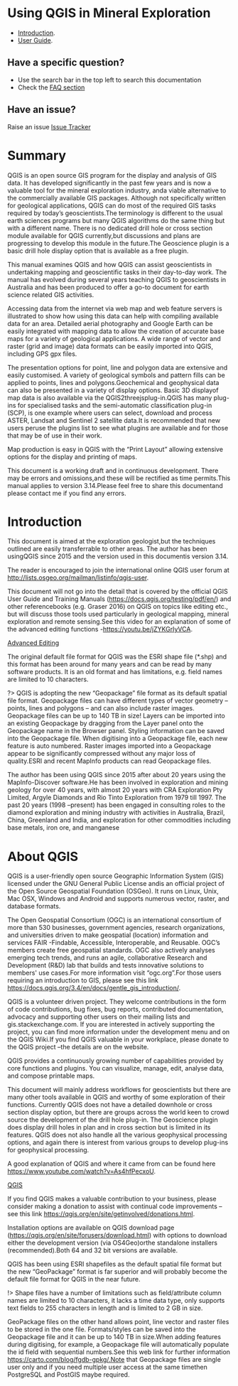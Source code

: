 # Using QGIS in Mineral Exploration

* [Introduction](main-content/introduction).
* [User Guide](main-content/userguide).

## Have a specific question?

* Use the search bar in the top left to search this documentation
* Check the [FAQ section](other/faq)

## Have an issue?

Raise an issue [Issue Tracker](https://github.com/BritishGeologicalSurvey/Groundhog/issues) 


# Summary

QGIS is an open source GIS program for the display and analysis of GIS data. It has developed significantly in the past few years and is now a valuable tool for the mineral exploration industry, anda viable alternative to the commercially available GIS packages. Although not specifically written for geological applications, QGIS can do most of the required GIS tasks required by today’s geoscientists.The terminology is different to the usual earth sciences programs but many QGIS algorithms do the same thing but with a different name. There is no dedicated drill hole or cross section module available for QGIS currently,but discussions and plans are progressing to develop this module in the future.The Geoscience plugin is a basic drill hole display option that is available as a free plugin.

This manual examines QGIS and how QGIS can assist geoscientists in undertaking mapping and geoscientific tasks in their day-to-day work. The manual has evolved during several years teaching QGIS to geoscientists in Australia and has been produced to offer a go-to document for earth science related GIS activities.

Accessing data from the internet via web map and web feature servers is illustrated to show how using this data can help with compiling available data for an area. Detailed aerial photography and Google Earth can be easily integrated with mapping data to allow the creation of accurate base maps for a variety of geological applications. A wide range of vector and raster (grid and image) data formats can be easily imported into QGIS, including GPS gpx files. 

The presentation options for point, line and polygon data are extensive and easily customised. A variety of geological symbols and pattern fills can be applied to points, lines and polygons.Geochemical and geophysical data can also be presented in a variety of display options. Basic 3D displayof map data is also available via the QGIS2threejsplug-in.QGIS has many plug-ins for specialised tasks and the semi-automatic classification plug-in (SCP), is one example where users can select, download and process ASTER, Landsat and Sentinel 2 satellite data.It is recommended that new users peruse the plugins list to see what plugins are available and for those that may be of use in their work.

Map production is easy in QGIS with the “Print Layout” allowing extensive options for the display and printing of maps.

This document is a working draft and in continuous development. There may be errors and omissions,and these will be rectified as time permits.This manual applies to version 3.14.Please feel free to share this documentand please contact me if you find any errors.

# Introduction

This document is aimed at the exploration geologist,but the techniques outlined are easily transferrable to other areas. The author has been usingQGIS since 2015 and the version used in this documentis version 3.14.

The reader is encouraged to join the international online QGIS user forum at http://lists.osgeo.org/mailman/listinfo/qgis-user. 

This document will not go into the detail that is covered by the official QGIS User Guide and Training Manuals (https://docs.qgis.org/testing/pdf/en/) and other referencebooks (e.g. Graser 2016) on QGIS on topics like editing etc., but will discuss those tools used particularly in geological mapping, mineral exploration and remote sensing.See this video for an explanation of some of the advanced editing functions -https://youtu.be/jZYKGrIyVCA.

[Advanced Editing](https://www.youtube.com/embed/jZYKGrIyVCA ':include :type=iframe width=100% height=400px')

The original default file format for QGIS was the ESRI shape file (*.shp) and this format has been around for many years and can be read by many software products. It is an old format and has limitations, e.g. field names are limited to 10 characters. 

?> QGIS is adopting the new “Geopackage” file format as its default spatial file format. Geopackage files can have different types of vector geometry –points, lines and polygons – and can also include raster images. Geopackage files can be up to 140 TB in size! Layers can be imported into an existing Geopackage by dragging from the Layer panel onto the Geopackage name in the Browser panel. Styling information can be saved into the Geopackage file. When digitising into a Geopackage file, each new feature is auto numbered. Raster images imported into a Geopackage appear to be significantly compressed without any major loss of quality.ESRI and recent MapInfo products can read Geopackage files.

The author has been using QGIS since 2015 after about 20 years using the MapInfo-Discover software.He has been involved in exploration and mining geology for over 40 years, with almost 20 years with CRA Exploration Pty Limited, Argyle Diamonds and Rio Tinto Exploration from 1979 till 1997. The past 20 years (1998 –present) has been engaged in consulting roles to the diamond exploration and mining industry with activities in Australia, Brazil, China, Greenland and India, and exploration for other commodities including base metals, iron ore, and manganese

# About QGIS

QGIS is a user-friendly open source Geographic Information System (GIS) licensed under the GNU General Public License andis an official project of the Open Source Geospatial Foundation (OSGeo). It runs on Linux, Unix, Mac OSX, Windows and Android and supports numerous vector, raster, and database formats.

The Open Geospatial Consortium (OGC) is an international consortium of more than 530 businesses, government agencies, research organizations, and universities driven to make geospatial (location) information and services FAIR -Findable, Accessible, Interoperable, and Reusable. OGC’s members create free geospatial standards. OGC also actively analyses emerging tech trends, and runs an agile, collaborative Research and Development (R&D) lab that builds and tests innovative solutions to members' use cases.For more information visit “ogc.org”.For those users requiring an introduction to GIS, please see this link https://docs.qgis.org/3.4/en/docs/gentle_gis_introduction/.

QGIS is a volunteer driven project. They welcome contributions in the form of code contributions, bug fixes, bug reports, contributed documentation, advocacy and supporting other users on their mailing lists and gis.stackexchange.com. If you are interested in actively supporting the project, you can find more information under the development menu and on the QGIS Wiki.If you find QGIS valuable in your workplace, please donate to the QGIS project –the details are on the website.

QGIS provides a continuously growing number of capabilities provided by core functions and plugins. You can visualize, manage, edit, analyse data, and compose printable maps. 

This document will mainly address workflows for geoscientists but there are many other tools available in QGIS and worthy of some exploration of their functions. Currently QGIS does not have a detailed downhole or cross section display option, but there are groups across the world keen to crowd source the development of the drill hole plug-in. The Geoscience plugin does display drill holes in plan and in cross section but is limited in its features. QGIS does not also handle all the various geophysical processing options, and again there is interest from various groups to develop plug-ins for geophysical processing.

A good explanation of QGIS and where it came from can be found here https://www.youtube.com/watch?v=As4hfPecxoU. 

[QGIS](https://www.youtube.com/embed/As4hfPecxoU ':include :type=iframe width=100% height=400px')

If you find QGIS makes a valuable contribution to your business, please consider making a donation to assist with continual code improvements –see this link https://qgis.org/en/site/getinvolved/donations.html.

Installation options are available on QGIS download page (https://qgis.org/en/site/forusers/download.html) with options to download either the development version (via OS4Geo)orthe standalone installers (recommended).Both 64 and 32 bit versions are available.

QGIS has been using ESRI shapefiles as the default spatial file format but the new “GeoPackage” format is far superior and will probably become the default file format for QGIS in the near future.

!> Shape files have a number of limitations such as field/attribute column names are limited to 10 characters, it lacks a time data type, only supports text fields to 255 characters in length and is limited to 2 GB in size.

GeoPackage files on the other hand allows point, line vector and raster files to be stored in the one file. Formats/styles can be saved into the Geopackage file and it can be up to 140 TB in size.When adding features during digitising, for example, a Geopackage file will automatically populate the id field with sequential numbers.See this web link for further information https://carto.com/blog/fgdb-gpkg/.Note that Geopackage files are single user only and if you need multiple user access at the same timethen PostgreSQL and PostGIS maybe required.